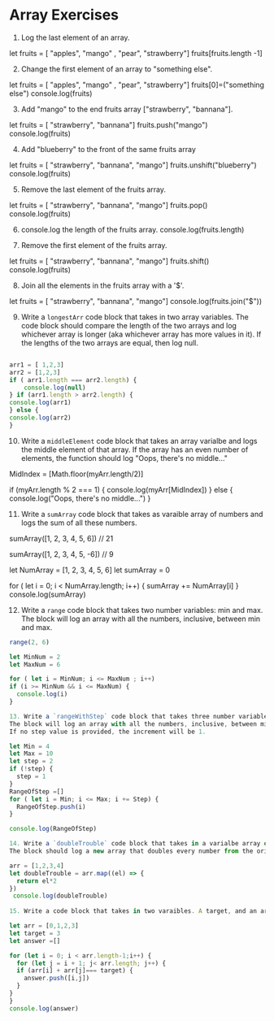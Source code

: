 # Array Exercises

1. Log the last element of an array.

let fruits = [ "apples", "mango" , "pear", "strawberry"]
fruits[fruits.length -1]

2. Change the first element of an array to "something else".

let fruits = [ "apples", "mango" , "pear", "strawberry"]
fruits[0]=("something else")
console.log(fruits)


3. Add "mango" to the end fruits array ["strawberry", "bannana"].

let fruits = [ "strawberry", "bannana"]
fruits.push("mango")
console.log(fruits)


4. Add "blueberry" to the front of the same fruits array

let fruits = [ "strawberry", "bannana", "mango"]
fruits.unshift("blueberry")
console.log(fruits)


5. Remove the last element of the fruits array.

let fruits = [ "strawberry", "bannana", "mango"]
fruits.pop()
console.log(fruits)

6. console.log the length of the fruits array.
console.log(fruits.length)


7. Remove the first element of the fruits array.

let fruits = [ "strawberry", "bannana", "mango"]
fruits.shift()
console.log(fruits)


8. Join all the elements in the fruits array with a '$'.

let fruits = [ "strawberry", "bannana", "mango"]
console.log(fruits.join("$"))

9. Write a `longestArr` code block that takes in two array variables. The code block should compare the length of the two arrays and log whichever array is longer (aka whichever array has more values in it). If the lengths of the two arrays are equal, then log null.
```js

arr1 = [ 1,2,3]
arr2 = [1,2,3]
if ( arr1.length === arr2.length) {
    console.log(null)
} if (arr1.length > arr2.length) {
console.log(arr1)  
} else {
console.log(arr2)
}

```
10. Write a `middleElement` code block that takes an array varialbe and logs the middle element of that array.
If the array has an even number of elements, the function should log "Oops, there's no middle..."

MidIndex = [Math.floor(myArr.length/2)]


if (myArr.length % 2 === 1) {
  console.log(myArr[MidIndex])
} else {
  console.log("Oops, there's no middle...")
}

11. Write a `sumArray` code block that takes as varaible array of numbers and logs the sum of all these numbers.

sumArray([1, 2, 3, 4, 5, 6])
//  21

sumArray([1, 2, 3, 4, 5, -6])
//  9

let NumArray = [1, 2, 3, 4, 5, 6]
let sumArray = 0

for ( let i = 0; i < NumArray.length; i++) {
 sumArray += NumArray[i]
}
console.log(sumArray)

12. Write a `range` code block that takes two number variables: min and max.
The block will log an array with all the numbers, inclusive, between min and max.
```js
range(2, 6)

let MinNum = 2
let MaxNum = 6

for ( let i = MinNum; i <= MaxNum ; i++)
if (i >= MinNum && i <= MaxNum) {
  console.log(i)
}

13. Write a `rangeWithStep` code block that takes three number variables: min, max and step.
The block will log an array with all the numbers, inclusive, between min and max, , going up in increments equal to step.
If no step value is provided, the increment will be 1.

let Min = 4
let Max = 10
let step = 2
if (!step) {
  step = 1
}
RangeOfStep =[]
for ( let i = Min; i <= Max; i += Step) {
  RangeOfStep.push(i)
}

console.log(RangeOfStep)

14. Write a `doubleTrouble` code block that takes in a varialbe array of numbers.
The block should log a new array that doubles every number from the original array.

arr = [1,2,3,4]
let doubleTrouble = arr.map((el) => {
  return el*2
})
 console.log(doubleTrouble)
 
15. Write a code block that takes in two varaibles. A target, and an array. Console log the indicies (as an array) of the elements that add up to the target. Exactly two indicies must be logged.

let arr = [0,1,2,3]
let target = 3
let answer =[]

for (let i = 0; i < arr.length-1;i++) {
  for (let j = i + 1; j< arr.length; j++) {
  if (arr[i] + arr[j]=== target) {
    answer.push([i,j])
  }
}
}
console.log(answer)
